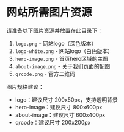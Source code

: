 # 网站所需图片资源

请准备以下图片资源并放置在此目录下：

1. `logo.png` - 网站logo（深色版本）
2. `logo-white.png` - 网站logo（白色版本）
3. `hero-image.png` - 首页hero区域的主图
4. `about-image.png` - 关于我们页面的配图
5. `qrcode.png` - 官方二维码

图片规格建议：
- logo：建议尺寸 200x50px，支持透明背景
- hero-image：建议尺寸 800x600px
- about-image：建议尺寸 600x400px
- qrcode：建议尺寸 200x200px 